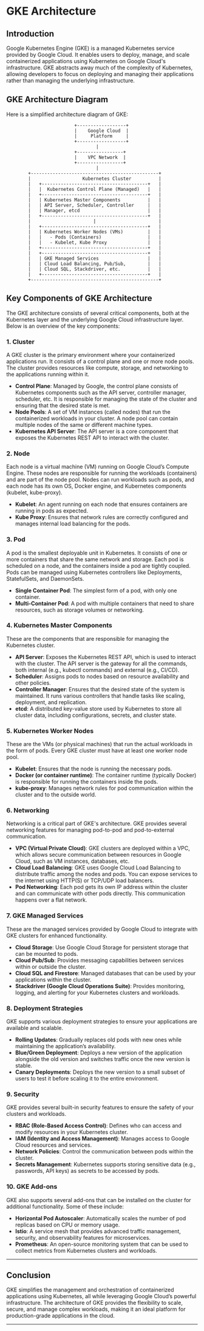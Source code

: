 # GKE Architecture

## Introduction

Google Kubernetes Engine (GKE) is a managed Kubernetes service provided by Google Cloud. It enables users to deploy, manage, and scale containerized applications using Kubernetes on Google Cloud's infrastructure. GKE abstracts away much of the complexity of Kubernetes, allowing developers to focus on deploying and managing their applications rather than managing the underlying infrastructure.

## GKE Architecture Diagram

Here is a simplified architecture diagram of GKE:

```
                         +------------------+
                         |    Google Cloud  |
                         |     Platform     |
                         +------------------+
                                 |
                         +-----------------+
                         |    VPC Network  |
                         +-----------------+
                                 |
        +-----------------------------------------------+
        |                   Kubernetes Cluster          |
        |   +---------------------------------------+   |
        |   |  Kubernetes Control Plane (Managed)   |   |
        |   +---------------------------------------+   |
        |   | Kubernetes Master Components          |   |
        |   | API Server, Scheduler, Controller     |   |
        |   | Manager, etcd                         |   |
        |   +---------------------------------------+   |
        |                       |                       |
        |   +---------------------------------------+   |
        |   | Kubernetes Worker Nodes (VMs)         |   |
        |   |   - Pods (Containers)                 |   |
        |   |   - Kubelet, Kube Proxy               |   |
        |   +---------------------------------------+   |
        |   +---------------------------------------+   |
        |   | GKE Managed Services                  |   |
        |   | Cloud Load Balancing, Pub/Sub,        |   |
        |   | Cloud SQL, Stackdriver, etc.          |   |
        |   +---------------------------------------+   |
        +-----------------------------------------------+
```

## Key Components of GKE Architecture

The GKE architecture consists of several critical components, both at the Kubernetes layer and the underlying Google Cloud infrastructure layer. Below is an overview of the key components:

### 1. **Cluster**
A GKE cluster is the primary environment where your containerized applications run. It consists of a control plane and one or more node pools. The cluster provides resources like compute, storage, and networking to the applications running within it.

- **Control Plane**: Managed by Google, the control plane consists of Kubernetes components such as the API server, controller manager, scheduler, etc. It is responsible for managing the state of the cluster and ensuring that the desired state is met.
- **Node Pools**: A set of VM instances (called nodes) that run the containerized workloads in your cluster. A node pool can contain multiple nodes of the same or different machine types.
- **Kubernetes API Server**: The API server is a core component that exposes the Kubernetes REST API to interact with the cluster.

### 2. **Node**
Each node is a virtual machine (VM) running on Google Cloud’s Compute Engine. These nodes are responsible for running the workloads (containers) and are part of the node pool. Nodes can run workloads such as pods, and each node has its own OS, Docker engine, and Kubernetes components (kubelet, kube-proxy).

- **Kubelet**: An agent running on each node that ensures containers are running in pods as expected.
- **Kube Proxy**: Ensures that network rules are correctly configured and manages internal load balancing for the pods.

### 3. **Pod**
A pod is the smallest deployable unit in Kubernetes. It consists of one or more containers that share the same network and storage. Each pod is scheduled on a node, and the containers inside a pod are tightly coupled. Pods can be managed using Kubernetes controllers like Deployments, StatefulSets, and DaemonSets.

- **Single Container Pod**: The simplest form of a pod, with only one container.
- **Multi-Container Pod**: A pod with multiple containers that need to share resources, such as storage volumes or networking.

### 4. **Kubernetes Master Components**
These are the components that are responsible for managing the Kubernetes cluster.

- **API Server**: Exposes the Kubernetes REST API, which is used to interact with the cluster. The API server is the gateway for all the commands, both internal (e.g., kubectl commands) and external (e.g., CI/CD).
- **Scheduler**: Assigns pods to nodes based on resource availability and other policies.
- **Controller Manager**: Ensures that the desired state of the system is maintained. It runs various controllers that handle tasks like scaling, deployment, and replication.
- **etcd**: A distributed key-value store used by Kubernetes to store all cluster data, including configurations, secrets, and cluster state.

### 5. **Kubernetes Worker Nodes**
These are the VMs (or physical machines) that run the actual workloads in the form of pods. Every GKE cluster must have at least one worker node pool.

- **Kubelet**: Ensures that the node is running the necessary pods.
- **Docker (or container runtime)**: The container runtime (typically Docker) is responsible for running the containers inside the pods.
- **kube-proxy**: Manages network rules for pod communication within the cluster and to the outside world.

### 6. **Networking**
Networking is a critical part of GKE's architecture. GKE provides several networking features for managing pod-to-pod and pod-to-external communication.

- **VPC (Virtual Private Cloud)**: GKE clusters are deployed within a VPC, which allows secure communication between resources in Google Cloud, such as VM instances, databases, etc.
- **Cloud Load Balancing**: GKE uses Google Cloud Load Balancing to distribute traffic among the nodes and pods. You can expose services to the internet using HTTP(S) or TCP/UDP load balancers.
- **Pod Networking**: Each pod gets its own IP address within the cluster and can communicate with other pods directly. This communication happens over a flat network.

### 7. **GKE Managed Services**
These are the managed services provided by Google Cloud to integrate with GKE clusters for enhanced functionality.

- **Cloud Storage**: Use Google Cloud Storage for persistent storage that can be mounted to pods.
- **Cloud Pub/Sub**: Provides messaging capabilities between services within or outside the cluster.
- **Cloud SQL and Firestore**: Managed databases that can be used by your applications within the cluster.
- **Stackdriver (Google Cloud Operations Suite)**: Provides monitoring, logging, and alerting for your Kubernetes clusters and workloads.

### 8. **Deployment Strategies**
GKE supports various deployment strategies to ensure your applications are available and scalable.

- **Rolling Updates**: Gradually replaces old pods with new ones while maintaining the application’s availability.
- **Blue/Green Deployment**: Deploys a new version of the application alongside the old version and switches traffic once the new version is stable.
- **Canary Deployments**: Deploys the new version to a small subset of users to test it before scaling it to the entire environment.

### 9. **Security**
GKE provides several built-in security features to ensure the safety of your clusters and workloads.

- **RBAC (Role-Based Access Control)**: Defines who can access and modify resources in your Kubernetes cluster.
- **IAM (Identity and Access Management)**: Manages access to Google Cloud resources and services.
- **Network Policies**: Control the communication between pods within the cluster.
- **Secrets Management**: Kubernetes supports storing sensitive data (e.g., passwords, API keys) as secrets to be accessed by pods.

### 10. **GKE Add-ons**
GKE also supports several add-ons that can be installed on the cluster for additional functionality. Some of these include:

- **Horizontal Pod Autoscaler**: Automatically scales the number of pod replicas based on CPU or memory usage.
- **Istio**: A service mesh that provides advanced traffic management, security, and observability features for microservices.
- **Prometheus**: An open-source monitoring system that can be used to collect metrics from Kubernetes clusters and workloads.
---

## Conclusion

GKE simplifies the management and orchestration of containerized applications using Kubernetes, all while leveraging Google Cloud’s powerful infrastructure. The architecture of GKE provides the flexibility to scale, secure, and manage complex workloads, making it an ideal platform for production-grade applications in the cloud.

---
